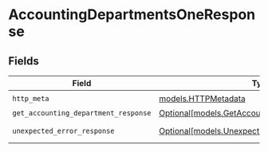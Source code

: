 # AccountingDepartmentsOneResponse


## Fields

| Field                                                                                            | Type                                                                                             | Required                                                                                         | Description                                                                                      |
| ------------------------------------------------------------------------------------------------ | ------------------------------------------------------------------------------------------------ | ------------------------------------------------------------------------------------------------ | ------------------------------------------------------------------------------------------------ |
| `http_meta`                                                                                      | [models.HTTPMetadata](../models/httpmetadata.md)                                                 | :heavy_check_mark:                                                                               | N/A                                                                                              |
| `get_accounting_department_response`                                                             | [Optional[models.GetAccountingDepartmentResponse]](../models/getaccountingdepartmentresponse.md) | :heavy_minus_sign:                                                                               | Location                                                                                         |
| `unexpected_error_response`                                                                      | [Optional[models.UnexpectedErrorResponse]](../models/unexpectederrorresponse.md)                 | :heavy_minus_sign:                                                                               | Unexpected error                                                                                 |